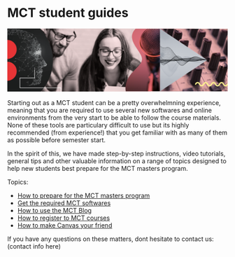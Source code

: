 # MCT student guides

![mct-banner](assets/img/mct-banner.png)

Starting out as a MCT student can be a pretty overwhelmning experience, meaning that you are required to use several new softwares and online environments from the very start to be able to follow the course materials. None of these tools are particulary difficult to use but its highly recommended (from experience!) that you get familiar with as many of them as possible before semester start.

In the spirit of this, we have made step-by-step instructions, video tutorials, general tips and other valuable information on a range of topics designed to help new students best prepare for the MCT masters program.

Topics:
* [How to prepare for the MCT masters program](https://github.com/MCT-master/Guides/wiki/How-to-prepare-for-the-MCT-masters-program)
* [Get the required MCT softwares](https://github.com/MCT-master/Guides/wiki/Required-MCT-software)
* [How to use the MCT Blog](https://github.com/MCT-master/Guides/wiki/How-to-use-the-MCT-Blog)
* [How to register to MCT courses](https://github.com/MCT-master/Guides/wiki/How-to-register-to-MCT-courses)
* [How to make Canvas your friend](https://github.com/MCT-master/Guides/wiki/Setting-up-Canvas)

If you have any questions on these matters, dont hesitate to contact us:
(contact info here)
